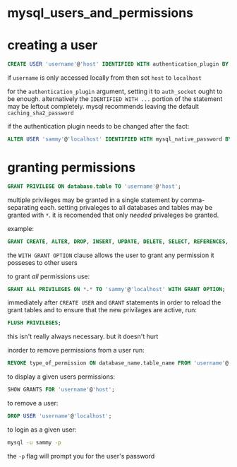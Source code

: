 # mysql_users_and_permissions

# creating a user
```sql
CREATE USER 'username'@'host' IDENTIFIED WITH authentication_plugin BY 'password';
```
if `username` is only accessed locally from then sot `host` to `localhost`

for the `authentication_plugin` argument, setting it to `auth_socket` ought to be enough.
alternatively the `IDENTIFIED WITH ...` portion of the statement may be leftout completely.
mysql recommends leaving the default `caching_sha2_password`

if the authentication plugin needs to be changed after the fact:
```sql
ALTER USER 'sammy'@'localhost' IDENTIFIED WITH mysql_native_password BY 'password';
```

# granting permissions

```sql 
GRANT PRIVILEGE ON database.table TO 'username'@'host';
```
multiple privileges may be granted in a single statement by comma-separating each.
setting privaleges to all databases and tables may be granted with `*`.
it is recomended that only _needed_ privaleges be granted.

example: 
```sql
GRANT CREATE, ALTER, DROP, INSERT, UPDATE, DELETE, SELECT, REFERENCES, RELOAD on *.* TO 'sammy'@'localhost' WITH GRANT OPTION;
```
the `WITH GRANT OPTION` clause allows the user to grant any permission it posseses to other users

to grant _all_ permissions use:
```sql
GRANT ALL PRIVILEGES ON *.* TO 'sammy'@'localhost' WITH GRANT OPTION;
```

immediately after `CREATE USER` and `GRANT` statements in order to reload the grant tables and to ensure that the new privilages are active, run:
```sql
FLUSH PRIVILEGES;
```
this isn't really always necessary. but it doesn't hurt

inorder to remove permissions from a user run:
```sql
REVOKE type_of_permission ON database_name.table_name FROM 'username'@'host';
```

to display a given users permissions: 
```sql
SHOW GRANTS FOR 'username'@'host';
```

to remove a user:
```sql
DROP USER 'username'@'localhost';
```

to login as a given user:
```bash
mysql -u sammy -p
```
the `-p` flag will prompt you for the user's password 

